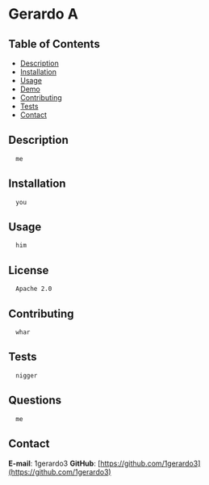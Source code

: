 # Gerardo A
       
 ## Table of Contents
- [Description](#description)
- [Installation](#installation)
- [Usage](#usage)
- [Demo](#demo)
- [Contributing](#contributing)
 - [Tests](#tests)
 - [Contact](#contact)
      
## Description
      me
      
## Installation
      you
      
## Usage 
      him

## License
      Apache 2.0
      
## Contributing
      whar
      
## Tests
      nigger
## Questions
      me
      
## Contact
**E-mail**: 1gerardo3
**GitHub**: [https://github.com/1gerardo3](https://github.com/1gerardo3)
    